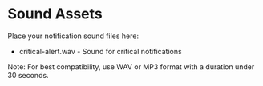 # Sound Assets

Place your notification sound files here:

- critical-alert.wav - Sound for critical notifications

Note: For best compatibility, use WAV or MP3 format with a duration under 30 seconds.
